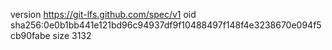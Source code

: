 version https://git-lfs.github.com/spec/v1
oid sha256:0e0b1bb441e121bd96c94937df9f10488497f148f4e3238670e094f5cb90fabe
size 3132
